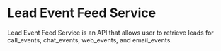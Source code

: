 # Lead Event Feed Service

Lead Event Feed Service is an API that allows user to retrieve leads for call_events, chat_events, web_events, and email_events.

